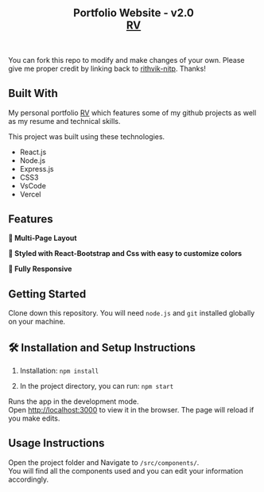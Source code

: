 <h2 align="center">
  Portfolio Website - v2.0<br/>
  <a href="#" target="_blank">RV</a>
</h2>
<br/>

You can fork this repo to modify and make changes of your own. Please give me proper credit by linking back to [rithvik-nitp](https://github.com/rithvik-nitp/MyPortfolio). Thanks!

## Built With

My personal portfolio <a href="#" target="_blank">RV</a> which features some of my github projects as well as my resume and technical skills.<br/>

This project was built using these technologies.

- React.js
- Node.js
- Express.js
- CSS3
- VsCode
- Vercel

## Features

**📖 Multi-Page Layout**

**🎨 Styled with React-Bootstrap and Css with easy to customize colors**

**📱 Fully Responsive**

## Getting Started

Clone down this repository. You will need `node.js` and `git` installed globally on your machine.

## 🛠 Installation and Setup Instructions

1. Installation: `npm install`

2. In the project directory, you can run: `npm start`

Runs the app in the development mode.\
Open [http://localhost:3000](http://localhost:3000) to view it in the browser.
The page will reload if you make edits.

## Usage Instructions

Open the project folder and Navigate to `/src/components/`. <br/>
You will find all the components used and you can edit your information accordingly.




